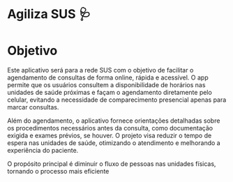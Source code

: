 # Agiliza SUS 🩺

# Objetivo 

Este aplicativo será para a rede SUS com o objetivo de facilitar o agendamento de consultas de forma online, rápida e acessível. O app permite que os usuários consultem a disponibilidade de horários nas unidades de saúde próximas e façam o agendamento diretamente pelo celular, evitando a necessidade de comparecimento presencial apenas para marcar consultas.

Além do agendamento, o aplicativo fornece orientações detalhadas sobre os procedimentos necessários antes da consulta, como documentação exigida e exames prévios, se houver. O projeto visa reduzir o tempo de espera nas unidades de saúde, otimizando o atendimento e melhorando a experiência do paciente.

O propósito principal é diminuir o fluxo de pessoas nas unidades físicas, tornando o processo mais eficiente


